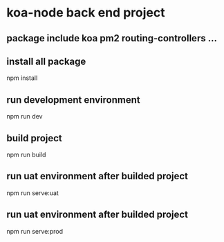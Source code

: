 # koa-node back end project
## package include koa pm2 routing-controllers ...

## install all package
npm install

## run development environment
npm run dev

## build project
npm run build

## run uat environment after builded project
npm run serve:uat

## run uat environment after builded project
npm run serve:prod